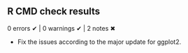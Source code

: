 ## R CMD check results

0 errors ✔ | 0 warnings ✔ | 2 notes ✖

* Fix the issues according to the major update for ggplot2.
